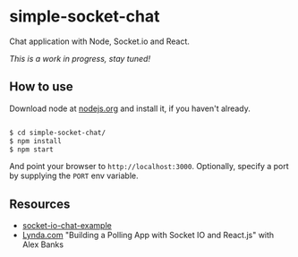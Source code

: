 # simple-socket-chat 

Chat application with Node, Socket.io and React. 

*This is a work in progress, stay tuned!*

## How to use

Download node at [nodejs.org](http://nodejs.org) and install it, if you haven't already.

```sh

$ cd simple-socket-chat/
$ npm install
$ npm start
```

And point your browser to `http://localhost:3000`. Optionally, specify
a port by supplying the `PORT` env variable.


## Resources

- [socket-io-chat-example](https://github.com/socketio/socket.io/tree/master/examples/chat)
- [Lynda.com](https://www.lynda.com) "Building a Polling App with Socket IO and React.js" with Alex Banks

